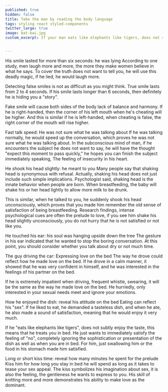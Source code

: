 ```yaml
---
published: true
hidden: false
title: Take the man by reading the body language
tags: styling react styled-components
twitter_large: true
image: bat-bai.jpg
custom_excerpt: If your man eats like elephants like tigers, does not subtly enjoy the taste, so that means when in bed he also ...


---
```


His smile lasted for more than six seconds: he was lying
According to one study, men laugh more and more, the more they make women believe in what he says. To cover the truth does not want to tell you, he will use this deadly magic, if he lied, he would laugh more.

Detecting false smiles is not as difficult as you might think. True smile lasts from 2 to 4 seconds. If his smile lasts longer than 6 seconds, then definitely he is hiding you a "story".

Fake smile will cause both sides of the body lack of balance and harmony. If he is right-handed, then the corner of his left mouth when he's cheating will be higher. And this is similar if he is left-handed, when cheating is false, the right corner of the mouth will rise higher.

Fast talk speed: He was not sure what he was talking about
If he was talking normally, he would speed up the conversation, which proves he was not sure what he was talking about. In the subconscious mind of man, if he encounters the subject he does not want to say, he will have the thought "expect this moment to pass quickly," he hopes you can finish the subject immediately speaking, The feeling of insecurity in his heart.

He shook his head slightly: he meant to you
Many people say that shaking head is synonymous with refusal. Actually, shaking his head does not just include such simple implications. Psychologist said, shaking head is the innate behavior when people are born. When breastfeeding, the baby will shake his or her head lightly to allow more milk to be drunk.

This is similar, when he talked to you, he suddenly shook his head unconsciously, which proves that you made him remember the old sense of satisfaction of being breastfeeding. Research findings, intense psychological cues are often the prelude to love, if you see him shake his head slightly unconsciously, you do not hurry that he is not satisfied or not like you.

He touched his ear: his soul was hanging upside down the tree
The gesture in his ear indicated that he wanted to stop the boring conversation. At this point, you should consider whether you talk about dry or not much time.

The guy driving the car: Expressing love on the bed
The way he drove could reflect how he made love on the bed. If he drove in a calm manner, it showed that he was very confident in himself, and he was interested in the feelings of his partner on the bed.

If he is extremely impatient when driving, frequent whistle, swearing, it will be the same as the way he made love on the bed. He hurriedly, only interested in your sexual needs meet and ignore your emotions.

How he enjoyed the dish: reveal his attitude on the bed
Eating can reflect his "sex". If he liked to eat, he demanded a tasteless dish, and when he ate, he also made a sound of satisfaction, meaning that he would enjoy it very much.

If he "eats like elephants like tigers", does not subtly enjoy the taste, this means that he treats you in bed. He just wants to immediately satisfy the feeling of "no", completely ignoring the sophistication or presentation of the dish as well as when you are in bed. For him, just swallowing him or the food in his stomach made him satisfied.

Long or short kiss time: reveal how many minutes he spent for the prelude
Kiss him for how long you stay in bed he will spend as long as it takes to tease your sex appeal. The kiss symbolizes his imagination about sex, it is also the feeling, the gentleness he wants to express to you. His skill of knitting more and more demonstrates his ability to make love as the dominant.